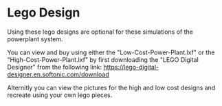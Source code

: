 # Lego Design

Using these lego designs are optional for these simulations of the powerplant system. 

You can view and buy using either the "Low-Cost-Power-Plant.lxf" or the "High-Cost-Power-Plant.lxf" by first downloading the "LEGO Digital Designer" from the following link:
https://lego-digital-designer.en.softonic.com/download

Alternitly you can view the pictures for the high and low cost designs and recreate using your own lego pieces.

